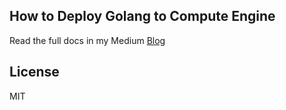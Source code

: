## How to Deploy Golang to Compute Engine

Read the full docs in my Medium [Blog](https://medium.com/@ditohafizh/automated-deploy-of-graphql-api-in-golang-with-gitlab-ci-to-compute-engine-aed4d4a78c4a)

## License

MIT